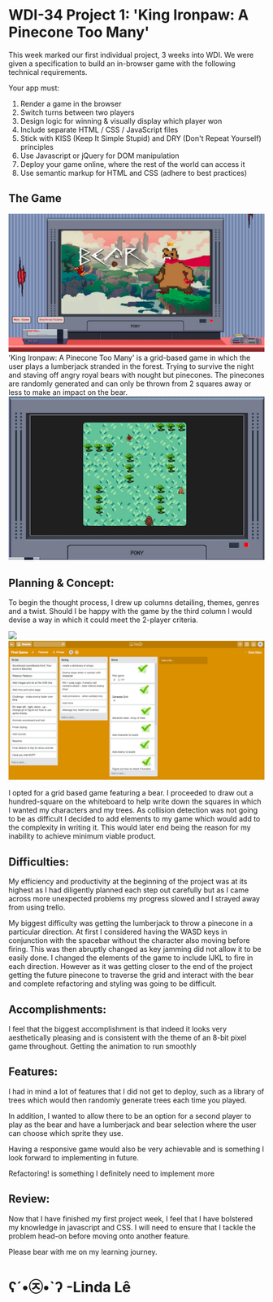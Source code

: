 # WDI-34 Project 1: 'King Ironpaw: A Pinecone Too Many'


This week marked our first individual project, 3 weeks into WDI. We were given a specification to build an in-browser game with the following technical requirements.

Your app must:

1. Render a game in the browser
2. Switch turns between two players
3. Design logic for winning & visually display which player won
4. Include separate HTML / CSS / JavaScript files
5. Stick with KISS (Keep It Simple Stupid) and DRY (Don't Repeat Yourself) principles
6. Use Javascript or jQuery for DOM manipulation
7. Deploy your game online, where the rest of the world can access it
8. Use semantic markup for HTML and CSS (adhere to best practices)

## The Game
<img src='./images/introScreenshot.png'>
'King Ironpaw: A Pinecone Too Many' is a grid-based game in which the user plays a lumberjack stranded in the forest. Trying to survive the night and staving off angry royal bears with nought but pinecones. The pinecones are randomly generated and can only be thrown from 2 squares away or less to make an impact on the bear.

<img src='./images/gameplay.png'>



## Planning & Concept:
To begin the thought process, I drew up columns detailing, themes, genres and a twist. Should I be happy with the game by the third column I would devise a way in which it could meet the 2-player criteria.

<img src='./images/planning.png'>
<img src='./images/trello.png'>

I opted for a grid based game featuring a bear. I proceeded to draw out a hundred-square on the whiteboard to help write down the squares in which I wanted my characters and my trees.
As collision detection was not going to be as difficult I decided to add elements to my game which would add to the complexity in writing it. This would later end being the reason for my inability to achieve minimum viable product.

## Difficulties:
My efficiency and productivity at the beginning of the project was at its highest as I had diligently planned each step out carefully but as I came across more unexpected problems my progress slowed and I strayed away from using trello.

My biggest difficulty was getting the lumberjack to throw a pinecone in a particular direction. At first I considered having the WASD keys in conjunction with the spacebar without the character also moving before firing. This was then abruptly changed as key jamming did not allow it to be easily done. I changed the elements of the game to include IJKL to fire in each direction. However as it was getting closer to the end of the project getting the future pinecone to traverse the grid and interact with the bear and complete refactoring and styling was going to be difficult.


## Accomplishments:
I feel that the biggest accomplishment is that indeed it looks very aesthetically pleasing and is consistent with the theme of an 8-bit pixel game throughout. Getting the animation to run smoothly


## Features:

I had in mind a lot of features that I did not get to deploy, such as a library of trees which would then randomly generate trees each time you played.

In addition, I wanted to allow there to be an option for a second player to play as the bear and have a lumberjack and bear selection where the user can choose which sprite they use.

Having a responsive game would also be very achievable and is something I look forward to implementing in future.

Refactoring! is something I definitely need to implement more

## Review:

Now that I have finished my first project week, I feel that I have bolstered my knowledge in javascript and CSS. I will need to ensure that I tackle the problem head-on before moving onto another feature.

Please bear with me on my learning journey.
# ʕ´•㉨•`ʔ -Linda Lê
